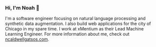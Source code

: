 ### Hi, I'm Noah 👋

<!--
**ncaldwell17/ncaldwell17** is a ✨ _special_ ✨ repository because its `README.md` (this file) appears on your GitHub profile. -->

I'm a software engineer focusing on natural language processing and synthetic data augmentation. I also build web applications for the city of Chicago in my spare time. I work at xMentium as their Lead Machine Learning Engineer. For more information about me, check out [ncaldwellgatsos.com](ncaldwellgatsos.com). 
